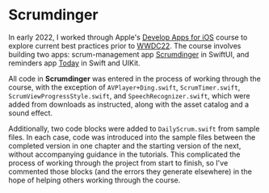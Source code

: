 # Scrumdinger
In early 2022, I worked through Apple's [Develop Apps for iOS](https://developer.apple.com/tutorials/app-dev-training/) course to explore current best practices prior to [WWDC22](https://developer.apple.com/wwdc22/). The course involves building two apps: scrum-management app [Scrumdinger](https://developer.apple.com/tutorials/app-dev-training/getting-started-with-scrumdinger) in SwiftUI, and reminders app [Today](https://developer.apple.com/tutorials/app-dev-training/getting-started-with-today) in Swift and UIKit. 

All code in **Scrumdinger** was entered in the process of working through the course, with the exception of `AVPlayer+Ding.swift`, `ScrumTimer.swift`, `ScrumViewProgressStyle.swift`, and `SpeechRecognizer.swift`, which were added from downloads as instructed, along with the asset catalog and a sound effect. 

Additionally, two code blocks were added to `DailyScrum.swift` from sample files. In each case, code was introduced into the sample files between the completed version in one chapter and the starting version of the next, without accompanying guidance in the tutorials. This complicated the process of working through the project from start to finish, so I've commented those blocks (and the errors they generate elsewhere) in the hope of helping others working through the course.
